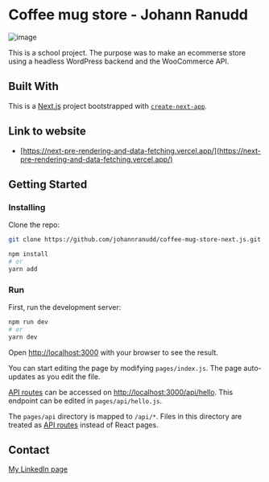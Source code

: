# Coffee mug store - Johann Ranudd

![image](https://johannranudd.netlify.app/images/coffee-shop.png)

This is a school project. The purpose was to make an ecommerse store
using a headless WordPress backend and the WooCommerce API.

## Built With

This is a [Next.js](https://nextjs.org/) project bootstrapped with [`create-next-app`](https://github.com/vercel/next.js/tree/canary/packages/create-next-app).

## Link to website

- [https://next-pre-rendering-and-data-fetching.vercel.app/](https://next-pre-rendering-and-data-fetching.vercel.app/)

## Getting Started

### Installing

Clone the repo:

```bash
git clone https://github.com/johannranudd/coffee-mug-store-next.js.git

npm install
# or
yarn add
```

### Run

First, run the development server:

```bash
npm run dev
# or
yarn dev
```

Open [http://localhost:3000](http://localhost:3000) with your browser to see the result.

You can start editing the page by modifying `pages/index.js`. The page auto-updates as you edit the file.

[API routes](https://nextjs.org/docs/api-routes/introduction) can be accessed on [http://localhost:3000/api/hello](http://localhost:3000/api/hello). This endpoint can be edited in `pages/api/hello.js`.

The `pages/api` directory is mapped to `/api/*`. Files in this directory are treated as [API routes](https://nextjs.org/docs/api-routes/introduction) instead of React pages.

## Contact

[My LinkedIn page](https://www.linkedin.com/in/johann-ranudd/)
